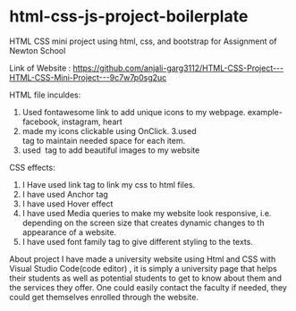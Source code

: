 # html-css-js-project-boilerplate
HTML CSS mini project using html, css, and bootstrap for Assignment of Newton School

Link of Website : 
https://github.com/anjali-garg3112/HTML-CSS-Project---HTML-CSS-Mini-Project---9c7w7p0sg2uc


HTML file inculdes:
1. Used fontawesome link to add unique icons to my webpage. example- facebook, instagram, heart
2. made my icons clickable using OnClick.
3.used <div> tag to maintain needed space for each item.
4. used <img> tag to add beautiful images to my website

CSS effects:
1. I Have used link tag to link my css to html files.
2. I have used Anchor tag
3. I have used Hover effect
4. I have used Media queries to make my website look responsive, i.e. depending on the screen size that creates dynamic changes to th appearance of a website.
5. I have used font family tag to give different styling to the texts.


About project
I have made a university website using Html and CSS with Visual Studio Code(code editor) , it is simply a university page that helps their students as well as potential
students to get to know about them and the services they offer. 
One could easily contact the faculty if needed, they could get themselves enrolled through the website.

